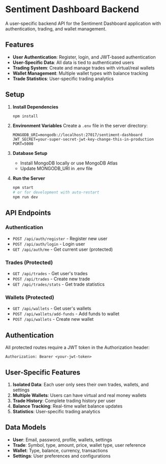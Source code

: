 # Sentiment Dashboard Backend

A user-specific backend API for the Sentiment Dashboard application with authentication, trading, and wallet management.

## Features

- **User Authentication**: Register, login, and JWT-based authentication
- **User-Specific Data**: All data is tied to authenticated users
- **Trading System**: Create and manage trades with virtual/real wallets
- **Wallet Management**: Multiple wallet types with balance tracking
- **Trade Statistics**: User-specific trading analytics

## Setup

1. **Install Dependencies**
   ```bash
   npm install
   ```

2. **Environment Variables**
   Create a `.env` file in the server directory:
   ```
   MONGODB_URI=mongodb://localhost:27017/sentiment-dashboard
   JWT_SECRET=your-super-secret-jwt-key-change-this-in-production
   PORT=5000
   ```

3. **Database Setup**
   - Install MongoDB locally or use MongoDB Atlas
   - Update MONGODB_URI in .env file

4. **Run the Server**
   ```bash
   npm start
   # or for development with auto-restart
   npm run dev
   ```

## API Endpoints

### Authentication
- `POST /api/auth/register` - Register new user
- `POST /api/auth/login` - Login user
- `GET /api/auth/me` - Get current user (protected)

### Trades (Protected)
- `GET /api/trades` - Get user's trades
- `POST /api/trades` - Create new trade
- `GET /api/trades/stats` - Get trade statistics

### Wallets (Protected)
- `GET /api/wallets` - Get user's wallets
- `POST /api/wallets/add-funds` - Add funds to wallet
- `POST /api/wallets` - Create new wallet

## Authentication

All protected routes require a JWT token in the Authorization header:
```
Authorization: Bearer <your-jwt-token>
```

## User-Specific Features

1. **Isolated Data**: Each user only sees their own trades, wallets, and settings
2. **Multiple Wallets**: Users can have virtual and real money wallets
3. **Trade History**: Complete trading history per user
4. **Balance Tracking**: Real-time wallet balance updates
5. **Statistics**: User-specific trading analytics

## Data Models

- **User**: Email, password, profile, wallets, settings
- **Trade**: Symbol, type, amount, price, wallet type, user reference
- **Wallet**: Type, balance, currency, transactions
- **Settings**: User preferences and configurations 